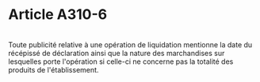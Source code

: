 # Article A310-6

<p><br/>Toute publicité relative à une opération de liquidation mentionne la date du récépissé de déclaration ainsi que la nature des marchandises sur lesquelles porte l'opération si celle-ci ne concerne pas la totalité des produits de l'établissement.</p>